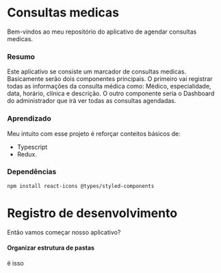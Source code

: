 # Consultas medicas
Bem-vindos ao meu repositório do aplicativo de agendar consultas medicas.

### Resumo
Este aplicativo se consiste um marcador de consultas medicas. Basicamente serão dois componentes principais. O primeiro vai registrar todas as informações da consulta médica como: Médico, especialidade, data, horário, clínica e descrição. O outro componente seria o Dashboard do administrador que irá ver todas as consultas agendadas.

### Aprendizado
Meu intuito com esse projeto é reforçar conteitos básicos de:
- Typescript
- Redux.

### Dependências
```shell
npm install react-icons @types/styled-components
```


# Registro de desenvolvimento
Então vamos começar nosso aplicativo?

#### Organizar estrutura de pastas
ë isso